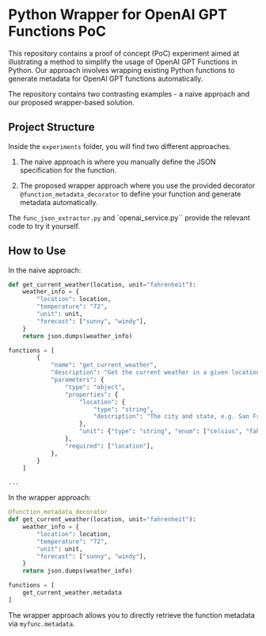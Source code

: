 # Python Wrapper for OpenAI GPT Functions PoC

This repository contains a proof of concept (PoC) experiment aimed at illustrating a method to simplify the usage of OpenAI GPT Functions in Python. Our approach involves wrapping existing Python functions to generate metadata for OpenAI GPT functions automatically. 

The repository contains two contrasting examples - a naive approach and our proposed wrapper-based solution.

## Project Structure

Inside the `experiments` folder, you will find two different approaches.

1. The naive approach is where you manually define the JSON specification for the function.

2. The proposed wrapper approach where you use the provided decorator `@function_metadata_decorator` to define your function and generate metadata automatically.

The `func_json_extractor.py` and `openai_service.py`` provide the relevant code to try it yourself.

## How to Use

In the naive approach:

```python
def get_current_weather(location, unit="fahrenheit"):
    weather_info = {
        "location": location,
        "temperature": "72",
        "unit": unit,
        "forecast": ["sunny", "windy"],
    }
    return json.dumps(weather_info)

functions = [
        {
            "name": "get_current_weather",
            "description": "Get the current weather in a given location",
            "parameters": {
                "type": "object",
                "properties": {
                    "location": {
                        "type": "string",
                        "description": "The city and state, e.g. San Francisco, CA",
                    },
                    "unit": {"type": "string", "enum": ["celsius", "fahrenheit"]},
                },
                "required": ["location"],
            },
        }
    ]

...
```

In the wrapper approach:

```python
@function_metadata_decorator
def get_current_weather(location, unit="fahrenheit"):
    weather_info = {
        "location": location,
        "temperature": "72",
        "unit": unit,
        "forecast": ["sunny", "windy"],
    }
    return json.dumps(weather_info)

functions = [
    get_current_weather.metadata
]
```

The wrapper approach allows you to directly retrieve the function metadata via `myfunc.metadata`.